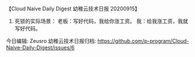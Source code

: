 【Cloud Naive Daily Digest 幼稚云技术日报 20200915】
 
1. 死锁的实际场景：
老板：写好代码，我给你涨工资。
我：给我涨工资，我就写好代码。

今日编辑: Zeusro
幼稚云技术日报归档: 
https://github.com/p-program/Cloud-Naive-Daily-Digest/issues/6

